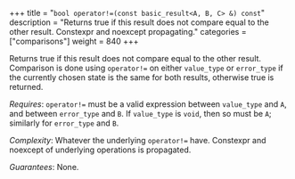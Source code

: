+++
title = "`bool operator!=(const basic_result<A, B, C> &) const`"
description = "Returns true if this result does not compare equal to the other result. Constexpr and noexcept propagating."
categories = ["comparisons"]
weight = 840
+++

Returns true if this result does not compare equal to the other result. Comparison is done using `operator!=` on either `value_type` or `error_type` if the currently chosen state is the same for both results, otherwise true is returned.

*Requires*: `operator!=` must be a valid expression between `value_type` and `A`, and between `error_type` and `B`. If `value_type` is `void`, then so must be `A`; similarly for `error_type` and `B`.

*Complexity*: Whatever the underlying `operator!=` have. Constexpr and noexcept of underlying operations is propagated.

*Guarantees*: None.
